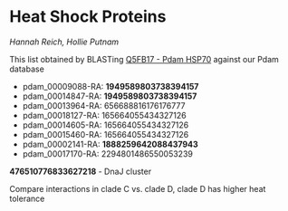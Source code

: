 # Heat Shock Proteins
_Hannah Reich, Hollie Putnam_

This list obtained by BLASTing [Q5FB17 - Pdam HSP70](https://www.uniprot.org/uniprot/Q5FB17.fasta) against our Pdam database

- pdam_00009088-RA: **1949589803738394157**
- pdam_00014847-RA: **1949589803738394157**
- pdam_00013964-RA: 656688816176176777
- pdam_00018127-RA: 165664055434327126
- pdam_00014605-RA: 165664055434327126
- pdam_00015460-RA: 165664055434327126
- pdam_00002141-RA: **1888259642088437943**
- pdam_00017170-RA: 2294801486550053239

**476510776833627218** - DnaJ cluster

Compare interactions in clade C vs. clade D, clade D has higher heat tolerance
